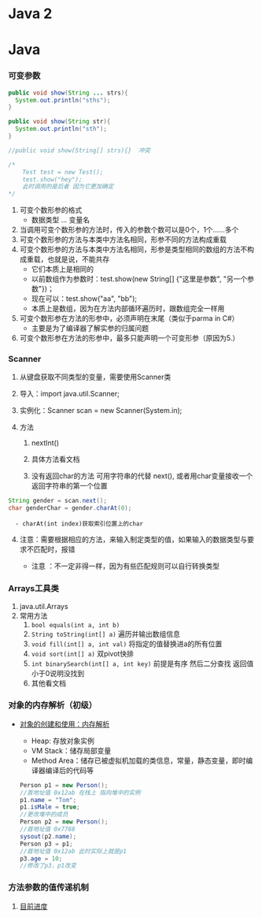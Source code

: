 # Java 2

# Java

### 可变参数

```java
public void show(String ... strs){
  System.out.println("sths");
}

public void show(String str){
  System.out.println("sth");
}

//public void show(String[] strs){}  冲突

/*
	Test test = new Test();
	test.show("hey");
	此时调用的是后者 因为它更加确定
*/
```

1. 可变个数形参的格式
   - 数据类型 ... 变量名
2. 当调用可变个数形参的方法时，传入的参数个数可以是0个，1个……多个
3. 可变个数形参的方法与本类中方法名相同，形参不同的方法构成重载
4. 可变个数形参的方法与本类中方法名相同，形参是类型相同的数组的方法不构成重载，也就是说，不能共存
   - 它们本质上是相同的
   - 以前数组作为参数时：test.show(new String[] {"这里是参数", "另一个参数"})；
   - 现在可以：test.show("aa", "bb");
   - 本质上是数组，因为在方法内部循环遍历时，跟数组完全一样用
5. 可变个数形参在方法的形参中，必须声明在末尾（类似于parma in C#）
   - 主要是为了编译器了解实参的归属问题
6. 可变个数形参在方法的形参中，最多只能声明一个可变形参（原因为5.）



### Scanner

1. 从键盘获取不同类型的变量，需要使用Scanner类

2. 导入：import java.util.Scanner;

3. 实例化：Scanner scan = new Scanner(System.in);

4. 方法

   1. nextInt()

   2. 具体方法看文档

   3. 没有返回char的方法 可用字符串的代替 next(), 或者用char变量接收一个返回字符串的第一个位置

```java
String gender = scan.next();
char genderChar = gender.charAt(0);
```

      - charAt(int index)获取索引位置上的char

   4. 注意：需要根据相应的方法，来输入制定类型的值，如果输入的数据类型与要求不匹配时，报错

      - 注意 ：不一定非得一样，因为有些匹配规则可以自行转换类型



### Arrays工具类

1. java.util.Arrays
2. 常用方法
   1. `bool equals(int a, int b)`
   2. `String toString(int[] a)`  遍历并输出数组信息
   3. `void fill(int[] a, int val)` 将指定的值替换进a的所有位置
   4. `void sort(int[] a)` 双pivot快排
   5. `int binarySearch(int[] a, int key)` 前提是有序 然后二分查找 返回值小于0说明没找到
   6. 其他看文档



### 对象的内存解析（初级）

- [对象的创建和使用：内存解析](https://www.bilibili.com/video/BV1Kb411W75N?p=183)

  - Heap: 存放对象实例
  - VM Stack：储存局部变量
  - Method Area：储存已被虚拟机加载的类信息，常量，静态变量，即时编译器编译后的代码等

  ```java
  Person p1 = new Person();
  //首地址值 0x12ab 在栈上 指向堆中的实例
  p1.name = "Tom";
  p1.isMale = true;
  //更改堆中的成员
  Person p2 = new Person();
  //首地址值 0x7788
  sysout(p2.name);
  Person p3 = p1;
  //首地址值 0x12ab 此时实际上就是p1
  p3.age = 10;
  //修改了p3，p1改变
  ```



### 方法参数的值传递机制

1. [目前进度](https://www.bilibili.com/video/BV1Kb411W75N?p=210)



